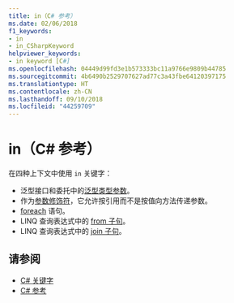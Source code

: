 ```yaml
---
title: in（C# 参考）
ms.date: 02/06/2018
f1_keywords:
- in
- in_CSharpKeyword
helpviewer_keywords:
- in keyword [C#]
ms.openlocfilehash: 04449d99fd3e1b573333bc11a9766e9809b44785
ms.sourcegitcommit: 4b6490b2529707627ad77c3a43fbe64120397175
ms.translationtype: HT
ms.contentlocale: zh-CN
ms.lasthandoff: 09/10/2018
ms.locfileid: "44259709"
---
```

# <a name="in-c-reference"></a>in（C# 参考）

在四种上下文中使用 `in` 关键字：  
  
- 泛型接口和委托中的[泛型类型参数](in-generic-modifier.md)。
- 作为[参数修饰符](in-parameter-modifier.md)，它允许按引用而不是按值向方法传递参数。
- [foreach](foreach-in.md) 语句。
- LINQ 查询表达式中的 [from 子句](from-clause.md)。
- LINQ 查询表达式中的 [join 子句](join-clause.md)。
  
## <a name="see-also"></a>请参阅

- [C# 关键字](index.md)  
- [C# 参考](../index.md)
